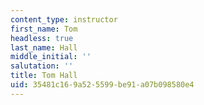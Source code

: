 ```yaml
---
content_type: instructor
first_name: Tom
headless: true
last_name: Hall
middle_initial: ''
salutation: ''
title: Tom Hall
uid: 35481c16-9a52-5599-be91-a07b098580e4
---
```

